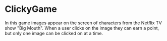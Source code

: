 # ClickyGame
In this game images appear on the screen of characters from the Netflix TV show "Big Mouth". When a user clicks on the image they can earn a point, but only one image can be clicked on at a time. 
